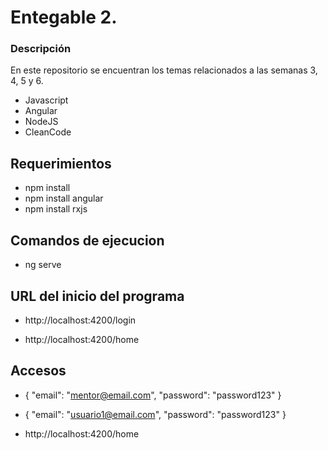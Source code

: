 # Entegable 2.
### Descripción

En este repositorio se encuentran los temas relacionados a las semanas 3, 4, 5 y 6.
+ Javascript
+ Angular
+ NodeJS
+ CleanCode

## Requerimientos

+ npm install
+ npm install angular
+ npm install rxjs

## Comandos de ejecucion

+ ng serve 

## URL del inicio del programa

+ http://localhost:4200/login

+ http://localhost:4200/home

## Accesos

+ {
    "email": "mentor@email.com",
    "password": "password123"
}

+ {
    "email": "usuario1@email.com",
    "password": "password123"
}

+ http://localhost:4200/home